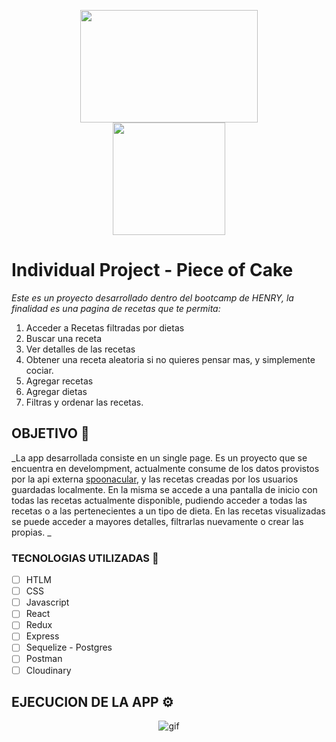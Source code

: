 <p align="center">
 <img style="width:75%"  height="180" src="https://res.cloudinary.com/dvkvyi1dr/image/upload/v1668723108/cv/banner_name_rostr1.jpg" />
 
  <img height="180" border-radius:50 src="https://res.cloudinary.com/dvkvyi1dr/image/upload/v1663372772/PI-FOOD/logo_food_api_ytyqfh.jpg" />
</p> 


# Individual Project - Piece of Cake
_Este es un proyecto desarrollado dentro del bootcamp de HENRY, la finalidad es una pagina de recetas que te permita:_

1. Acceder a Recetas filtradas por dietas
2. Buscar una receta
3. Ver detalles de las recetas
4. Obtener una receta aleatoria si no quieres pensar mas, y simplemente cociar.
5. Agregar recetas
6. Agregar dietas
7. Filtras y ordenar las recetas.


## OBJETIVO 💼

_La app desarrollada consiste en un single page. Es un proyecto que se encuentra en develompment, actualmente consume de los datos provistos por la api externa [spoonacular](https://spoonacular.com/food-api), y las recetas creadas por los usuarios guardadas localmente. En la misma se accede a una pantalla de inicio con todas las recetas actualmente disponible, pudiendo acceder a todas las recetas o a las pertenecientes a un tipo de dieta. En las recetas visualizadas se puede acceder a mayores detalles, filtrarlas nuevamente o crear las propias.
_


### TECNOLOGIAS UTILIZADAS 🔧

- [ ] HTLM
- [ ] CSS
- [ ] Javascript
- [ ] React
- [ ] Redux
- [ ] Express
- [ ] Sequelize - Postgres
- [ ] Postman
- [ ] Cloudinary

## EJECUCION DE LA APP ⚙️
<div align="center">
 <img src="https://res.cloudinary.com/dvkvyi1dr/video/upload/v1669074310/2022-10-06_18-08-25_rgtg8o.gif" alt="gif"></div>



